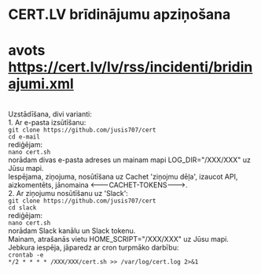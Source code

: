 # CERT.LV brīdinājumu apziņošana
# avots https://cert.lv/lv/rss/incidenti/bridinajumi.xml
</br>Uzstādīšana, divi varianti:
</br>1. Ar e-pasta izsūtīšanu:
</br>`git clone https://github.com/jusis707/cert`
</br>`cd e-mail`
</br>rediģējam:
</br>`nano cert.sh`
</br>norādam divas e-pasta adreses un mainam mapi LOG_DIR="/XXX/XXX" uz Jūsu mapi.
</br>Iespējama, ziņojuma, nosūtīšana uz Cachet 'ziņojmu dēļa', izaucot API, aizkomentēts, jānomaina <---CACHET-TOKENS--->.
</br>2. Ar ziņojumu nosūtīšanu uz 'Slack': 
</br>`git clone https://github.com/jusis707/cert`
</br>`cd slack`
</br>rediģējam:
</br>`nano cert.sh`
</br>norādam Slack kanālu un Slack tokenu.
</br>Mainam, atrašanās vietu HOME_SCRIPT="/XXX/XXX" uz Jūsu mapi.
</br>Jebkura iespēja, jāparedz ar cron turpmāko darbību:
</br>`crontab -e`
</br>`*/2 * * * * /XXX/XXX/cert.sh >> /var/log/cert.log 2>&1`
</br>
</br>
